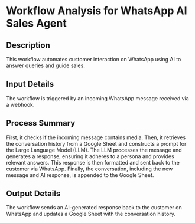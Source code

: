 # Workflow Analysis for WhatsApp AI Sales Agent

## Description
This workflow automates customer interaction on WhatsApp using AI to answer queries and guide sales.

## Input Details
The workflow is triggered by an incoming WhatsApp message received via a webhook.

## Process Summary
First, it checks if the incoming message contains media. Then, it retrieves the conversation history from a Google Sheet and constructs a prompt for the Large Language Model (LLM). The LLM processes the message and generates a response, ensuring it adheres to a persona and provides relevant answers. This response is then formatted and sent back to the customer via WhatsApp. Finally, the conversation, including the new message and AI response, is appended to the Google Sheet.

## Output Details
The workflow sends an AI-generated response back to the customer on WhatsApp and updates a Google Sheet with the conversation history.
